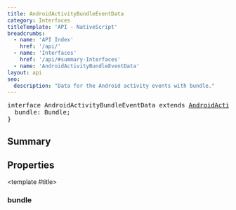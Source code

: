 ```yaml
---
title: AndroidActivityBundleEventData
category: Interfaces
titleTemplate: 'API - NativeScript'
breadcrumbs:
  - name: 'API Index'
    href: '/api/'
  - name: 'Interfaces'
    href: '/api/#summary-Interfaces'
  - name: 'AndroidActivityBundleEventData'
layout: api
seo:
  description: "Data for the Android activity events with bundle."
---
```


<!-- This page is auto generated, do not edit manually. -->
<!-- Run "yarn generate:api-docs" to regenerate -->

<script setup lang="ts">
  import { provide } from "vue";
  import API_DATA from "./AndroidActivityBundleEventData.data.json";
  
  provide('API_DATA', API_DATA);
</script>

<APIRefHierarchy v-once />

<pre class="not-prose [&_a]:text-blue-400 [&_a]:no-underline">interface AndroidActivityBundleEventData extends <a href="/api/interface/AndroidActivityEventData">AndroidActivityEventData</a> {
  bundle: Bundle;
}</pre>

<APIRefComment commentBase64="eyJibG9ja1RhZ3MiOltdLCJtb2RpZmllclRhZ3MiOnt9LCJzdW1tYXJ5IjpbeyJraW5kIjoidGV4dCIsInRleHQiOiJEYXRhIGZvciB0aGUgQW5kcm9pZCBhY3Rpdml0eSBldmVudHMgd2l0aCBidW5kbGUuIn1dfQ==" v-once />

## <Heading ignore>Summary</Heading>

<APIRefSummary v-once />

## Properties

<div class="">

<APIRef for="4731" v-once>

<template #title>

### bundle

</template>

</APIRef>

</div>
